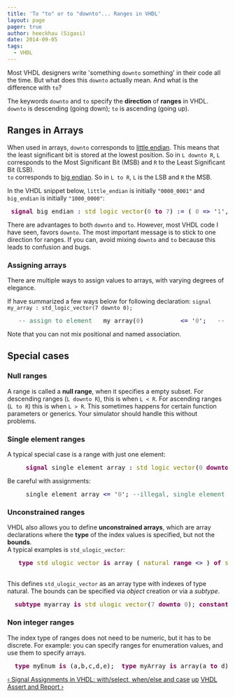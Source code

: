 ```yaml
---
title: 'To "to" or to "downto"... Ranges in VHDL'
layout: page 
pager: true
author: heeckhau (Sigasi)
date: 2014-09-05
tags: 
  - VHDL
---
```

<div class="content">
<p>Most <span class="caps">VHDL</span> designers write 'something <code>downto</code> something' in their code all the time. But what does this <code>downto</code> actually mean. And what is the difference with <code>to</code>?</p>	<p>The keywords <code>downto</code> and <code>to</code> specify the <strong>direction</strong> of <strong>ranges</strong> in <span class="caps">VHDL</span>. <code>downto</code> is descending (going down); <code>to</code> is ascending (going up).</p>	<h2>Ranges in Arrays</h2>	<p>When used in arrays, <code>downto</code> corresponds to <a href="http://en.wikipedia.org/wiki/Endianness" class="elf-external elf-icon">little endian</a>. This means that the least significant bit is stored at the lowest position. So in <code>L downto R</code>, <code>L</code> corresponds to the Most Significant Bit (<span class="caps">MSB</span>) and <code>R</code> to the Least Significant Bit (<span class="caps">LSB</span>).<br/><code>to</code> corresponds to <a href="http://en.wikipedia.org/wiki/Endianness" class="elf-external elf-icon">big endian</a>. So in <code>L to R</code>, <code>L</code> is the <span class="caps">LSB</span> and <code>R</code> the <span class="caps">MSB</span>.</p>	<p>In the <span class="caps">VHDL</span> snippet below, <code>little_endian</code> is initially <code>"0000_0001"</code> and <code>big_endian</code> is initially <code>"1000_0000"</code>:<br/></p><div class="geshifilter"><pre class="vhdl geshifilter-vhdl" style="font-family:monospace;">	<span style="color: #7f0055; font-weight: bold;">signal</span> big_endian <span style="color: #000066;">:</span> <span style="color: #808000;">std_logic_vector</span><span style="color: #000000;">(</span><span style="color: #7d7d7d;">0</span> <span style="color: #7f0055; font-weight: bold;">to</span> <span style="color: #7d7d7d;">7</span><span style="color: #000000;">)</span> <span style="color: #000066;">:=</span> <span style="color: #000000;">(</span> <span style="color: #7d7d7d;">0</span> <span style="color: #000066;">=&gt;</span> '<span style="color: #7d7d7d;">1</span>', <span style="color: #7f0055; font-weight: bold;">others</span> <span style="color: #000066;">=&gt;</span> '<span style="color: #7d7d7d;">0</span>'<span style="color: #000000;">)</span><span style="color: #000066;">;</span>	<span style="color: #7f0055; font-weight: bold;">signal</span> little_endian <span style="color: #000066;">:</span> <span style="color: #808000;">std_logic_vector</span><span style="color: #000000;">(</span><span style="color: #7d7d7d;">7</span> <span style="color: #7f0055; font-weight: bold;">downto</span> <span style="color: #7d7d7d;">0</span><span style="color: #000000;">)</span> <span style="color: #000066;">:=</span> <span style="color: #000000;">(</span> <span style="color: #7d7d7d;">0</span> <span style="color: #000066;">=&gt;</span> '<span style="color: #7d7d7d;">1</span>', <span style="color: #7f0055; font-weight: bold;">others</span> <span style="color: #000066;">=&gt;</span> '<span style="color: #7d7d7d;">0</span>'<span style="color: #000000;">)</span><span style="color: #000066;">;</span></pre></div>	<p>There are advantages to both <code>downto</code> and <code>to</code>. However, most <span class="caps">VHDL</span> code I have seen, favors <code>downto</code>. The most important message is to stick to one direction for ranges. If you can, avoid mixing <code>downto</code> and <code>to</code> because this leads to confusion and bugs.</p>	<h3>Assigning arrays</h3>	<p>There are multiple ways to assign values to arrays, with varying degrees of elegance.</p>	<p>If have summarized a few ways below for following declaration: <code>signal my_array : std_logic_vector(7 downto 0);</code></p><div class="geshifilter"><pre class="vhdl geshifilter-vhdl" style="font-family:monospace;">	<span style="color: #3f7f5f;">-- assign to element</span>	my_array<span style="color: #000000;">(</span><span style="color: #7d7d7d;">0</span><span style="color: #000000;">)</span>          <span style="color: #000066;">&lt;=</span> '<span style="color: #7d7d7d;">0</span>'<span style="color: #000066;">;</span>	<span style="color: #3f7f5f;">-- assign slice</span>	my_array<span style="color: #000000;">(</span><span style="color: #7d7d7d;">3</span> <span style="color: #7f0055; font-weight: bold;">downto</span> <span style="color: #7d7d7d;">0</span><span style="color: #000000;">)</span> <span style="color: #000066;">&lt;=</span> <span style="color: #2a00ff;">"0001"</span><span style="color: #000066;">;</span>	<span style="color: #3f7f5f;">-- positional association</span>	my_array             <span style="color: #000066;">&lt;=</span> <span style="color: #000000;">(</span>'<span style="color: #7d7d7d;">0</span>', '<span style="color: #7d7d7d;">0</span>', '<span style="color: #7d7d7d;">0</span>', '<span style="color: #7d7d7d;">0</span>', '<span style="color: #7d7d7d;">0</span>', '<span style="color: #7d7d7d;">0</span>', '<span style="color: #7d7d7d;">0</span>', '<span style="color: #7d7d7d;">1</span>'<span style="color: #000000;">)</span><span style="color: #000066;">;</span>	<span style="color: #3f7f5f;">-- named association variants</span>	my_array             <span style="color: #000066;">&lt;=</span> <span style="color: #000000;">(</span><span style="color: #7d7d7d;">0</span> <span style="color: #000066;">=&gt;</span> '<span style="color: #7d7d7d;">1</span>', <span style="color: #7f0055; font-weight: bold;">others</span> <span style="color: #000066;">=&gt;</span> '<span style="color: #7d7d7d;">0</span>'<span style="color: #000000;">)</span><span style="color: #000066;">;</span> 	my_array             <span style="color: #000066;">&lt;=</span> <span style="color: #000000;">(</span><span style="color: #7d7d7d;">0</span> <span style="color: #000066;">=&gt;</span> '<span style="color: #7d7d7d;">1</span>', <span style="color: #7d7d7d;">1</span> <span style="color: #000066;">=&gt;</span> '<span style="color: #7d7d7d;">1</span>', <span style="color: #7f0055; font-weight: bold;">others</span> <span style="color: #000066;">=&gt;</span> '<span style="color: #7d7d7d;">0</span>'<span style="color: #000000;">)</span><span style="color: #000066;">;</span> 	my_array             <span style="color: #000066;">&lt;=</span> <span style="color: #000000;">(</span><span style="color: #7d7d7d;">0</span> | <span style="color: #7d7d7d;">1</span> <span style="color: #000066;">=&gt;</span> '<span style="color: #7d7d7d;">1</span>', <span style="color: #7f0055; font-weight: bold;">others</span> <span style="color: #000066;">=&gt;</span> '<span style="color: #7d7d7d;">0</span>'<span style="color: #000000;">)</span><span style="color: #000066;">;</span>	my_array             <span style="color: #000066;">&lt;=</span> <span style="color: #000000;">(</span><span style="color: #7d7d7d;">1</span> <span style="color: #7f0055; font-weight: bold;">downto</span> <span style="color: #7d7d7d;">0</span> <span style="color: #000066;">=&gt;</span> '<span style="color: #7d7d7d;">1</span>', <span style="color: #7f0055; font-weight: bold;">others</span> <span style="color: #000066;">=&gt;</span> '<span style="color: #7d7d7d;">0</span>'<span style="color: #000000;">)</span><span style="color: #000066;">;</span> </pre></div>	<p>Note that you can not mix positional and named association.</p>	<h2>Special cases</h2>	<h3>Null ranges</h3>	<p>A range is called a <strong>null range</strong>, when it specifies a empty subset. For descending ranges (<code>L downto R</code>), this is when <code>L &lt; R</code>. For ascending ranges (<code>L to R</code>) this is when <code>L &gt; R</code>. This sometimes happens for certain function parameters or generics. Your simulator should handle this without problems. </p>	<h3>Single element ranges</h3>	<p>A typical special case is a range with just one element:<br/></p><div class="geshifilter"><pre class="vhdl geshifilter-vhdl" style="font-family:monospace;"> 	<span style="color: #7f0055; font-weight: bold;">signal</span> single_element_array <span style="color: #000066;">:</span> <span style="color: #808000;">std_logic_vector</span><span style="color: #000000;">(</span><span style="color: #7d7d7d;">0</span> <span style="color: #7f0055; font-weight: bold;">downto</span> <span style="color: #7d7d7d;">0</span><span style="color: #000000;">)</span><span style="color: #000066;">;</span></pre></div>	<p>Be careful with assignments:<br/></p><div class="geshifilter"><pre class="vhdl geshifilter-vhdl" style="font-family:monospace;"> 	single_element_array <span style="color: #000066;">&lt;=</span> '<span style="color: #7d7d7d;">0</span>'<span style="color: #000066;">;</span> <span style="color: #3f7f5f;">--illegal, single_element_array is still an array</span> 	single_element_array <span style="color: #000066;">&lt;=</span> <span style="color: #000000;">(</span>'<span style="color: #7d7d7d;">0</span>'<span style="color: #000000;">)</span><span style="color: #000066;">;</span> <span style="color: #3f7f5f;">--also illegal, the optional parentheses do not turn this into an array</span> 	single_element_array <span style="color: #000066;">&lt;=</span> <span style="color: #000000;">(</span><span style="color: #7d7d7d;">0</span> <span style="color: #000066;">=&gt;</span> '<span style="color: #7d7d7d;">0</span>'<span style="color: #000000;">)</span><span style="color: #000066;">;</span> <span style="color: #3f7f5f;">-- OK</span> 	single_element_array <span style="color: #000066;">&lt;=</span> <span style="color: #000000;">(</span><span style="color: #7f0055; font-weight: bold;">others</span> <span style="color: #000066;">=&gt;</span> '<span style="color: #7d7d7d;">0</span>'<span style="color: #000000;">)</span><span style="color: #000066;">;</span> <span style="color: #3f7f5f;">-- OK</span> 	single_element_array<span style="color: #000000;">(</span><span style="color: #7d7d7d;">0</span><span style="color: #000000;">)</span> <span style="color: #000066;">&lt;=</span> '<span style="color: #7d7d7d;">0</span>'<span style="color: #000066;">;</span> <span style="color: #3f7f5f;">-- OK</span></pre></div>	<h3>Unconstrained ranges</h3>	<p><span class="caps">VHDL</span> also allows you to define <strong>unconstrained arrays</strong>, which are array declarations where the <strong>type</strong> of the index values is specified, but not the <strong>bounds</strong>.<br/>A typical examples is  <code>std_ulogic_vector</code>:<br/></p><div class="geshifilter"><pre class="vhdl geshifilter-vhdl" style="font-family:monospace;"> 	<span style="color: #7f0055; font-weight: bold;">type</span> <span style="color: #808000;">std_ulogic_vector</span> <span style="color: #7f0055; font-weight: bold;">is</span> array <span style="color: #000000;">(</span> <span style="color: #808000;">natural</span> <span style="color: #7f0055; font-weight: bold;">range</span> <span style="color: #000066;">&lt;&gt;</span> <span style="color: #000000;">)</span> <span style="color: #7f0055; font-weight: bold;">of</span> <span style="color: #808000;">std_ulogic</span><span style="color: #000066;">;</span></pre></div><br/>This defines <code>std_ulogic_vector</code> as an array type with indexes of type natural. The bounds can be specified via <em>object</em> creation or via a <em>subtype</em>.<div class="geshifilter"><pre class="vhdl geshifilter-vhdl" style="font-family:monospace;"> 	<span style="color: #7f0055; font-weight: bold;">subtype</span> myarray <span style="color: #7f0055; font-weight: bold;">is</span> <span style="color: #808000;">std_ulogic_vector</span><span style="color: #000000;">(</span><span style="color: #7d7d7d;">7</span> <span style="color: #7f0055; font-weight: bold;">downto</span> <span style="color: #7d7d7d;">0</span><span style="color: #000000;">)</span><span style="color: #000066;">;</span>	<span style="color: #7f0055; font-weight: bold;">constant</span> myconst <span style="color: #000066;">:</span> <span style="color: #808000;">std_ulogic_vector</span><span style="color: #000000;">(</span><span style="color: #7d7d7d;">7</span> <span style="color: #7f0055; font-weight: bold;">downto</span> <span style="color: #7d7d7d;">0</span><span style="color: #000000;">)</span> <span style="color: #000066;">:=</span> <span style="color: #000000;">(</span><span style="color: #7f0055; font-weight: bold;">others</span> <span style="color: #000066;">=&gt;</span> '<span style="color: #7d7d7d;">0</span>'<span style="color: #000000;">)</span><span style="color: #000066;">;</span></pre></div>	<h3>Non integer ranges</h3>	<p>The index type of ranges does not need to be numeric, but it has to be discrete. For example: you can specify ranges for enumeration values, and use them to specify arrays.</p><div class="geshifilter"><pre class="vhdl geshifilter-vhdl" style="font-family:monospace;">	<span style="color: #7f0055; font-weight: bold;">type</span> myEnum <span style="color: #7f0055; font-weight: bold;">is</span> <span style="color: #000000;">(</span>a,b,c,d,e<span style="color: #000000;">)</span><span style="color: #000066;">;</span>	<span style="color: #7f0055; font-weight: bold;">type</span> myArray <span style="color: #7f0055; font-weight: bold;">is</span> array<span style="color: #000000;">(</span>a <span style="color: #7f0055; font-weight: bold;">to</span> d<span style="color: #000000;">)</span> <span style="color: #7f0055; font-weight: bold;">of</span> <span style="color: #808000;">integer</span><span style="color: #000066;">;</span>	<span style="color: #7f0055; font-weight: bold;">constant</span> myArrayConstant <span style="color: #000066;">:</span> myArray <span style="color: #000066;">:=</span> <span style="color: #000000;">(</span>a <span style="color: #000066;">=&gt;</span> <span style="color: #7d7d7d;">42</span>, <span style="color: #7f0055; font-weight: bold;">others</span> <span style="color: #000066;">=&gt;</span> <span style="color: #7d7d7d;">0</span><span style="color: #000000;">)</span><span style="color: #000066;">;</span></pre></div>  <div id="book-navigation-1518" class="book-navigation">            <div class="page-links clear-block">              <a href="/content/signal-assignments-vhdl-withselect-whenelse-and-case" class="page-previous" title="Go to previous page">&#8249; Signal Assignments in VHDL: with/select, when/else and case</a>                    <a href="/content/vhdl-tips-tricks" class="page-up" title="Go to parent page">up</a>                    <a href="/content/vhdl-assert-and-report" class="page-next" title="Go to next page">VHDL Assert and Report &#8250;</a>          </div>      </div>  </div>

